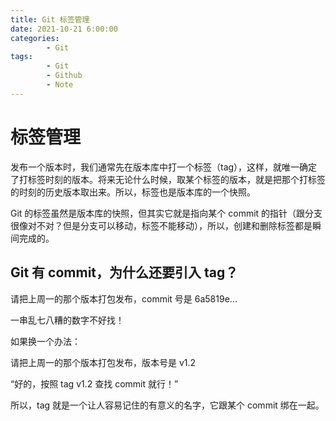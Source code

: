 ```yaml
---
title: Git 标签管理
date: 2021-10-21 6:00:00
categories:
        - Git
tags:
        - Git
        - Github
        - Note
---
```


# 标签管理

发布一个版本时，我们通常先在版本库中打一个标签（tag），这样，就唯一确定了打标签时刻的版本。将来无论什么时候，取某个标签的版本，就是把那个打标签的时刻的历史版本取出来。所以，标签也是版本库的一个快照。

Git 的标签虽然是版本库的快照，但其实它就是指向某个 commit 的指针（跟分支很像对不对？但是分支可以移动，标签不能移动），所以，创建和删除标签都是瞬间完成的。

## Git 有 commit，为什么还要引入 tag？

请把上周一的那个版本打包发布，commit 号是 6a5819e...

一串乱七八糟的数字不好找！

如果换一个办法：

请把上周一的那个版本打包发布，版本号是 v1.2

“好的，按照 tag v1.2 查找 commit 就行！”

所以，tag 就是一个让人容易记住的有意义的名字，它跟某个 commit 绑在一起。
